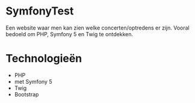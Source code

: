 # SymfonyTest
Een website waar men kan zien welke concerten/optredens er zijn. 
Vooral bedoeld om PHP, Symfony 5 en Twig te ontdekken.

# Technologieën
- PHP
- met Symfony 5
- Twig
- Bootstrap
